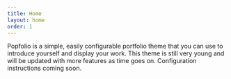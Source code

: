 ```yaml
---
title: Home
layout: home
order: 1
---
```


Popfolio is a simple, easily configurable portfolio theme that you can use to introduce yourself and display your work. This theme is still very young and will be updated with more features as time goes on. Configuration instructions coming soon.
